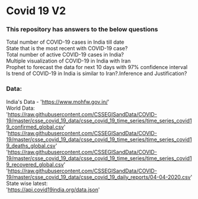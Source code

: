 # Covid 19 V2
### This repository has answers to the below questions
Total number of COVID-19 cases in India till date\
State that is the most recent with COVID-19 case?\
Total number of active COVID-19 cases in India?\
Multiple visualization of COVID-19 in India with Iran\
Prophet to forecast the data for next 10 days with 97% confidence interval\
Is trend of COVID-19 in India is similar to Iran?.Inference and Justification?

### Data:
India's Data - 'https://www.mohfw.gov.in/' \
World Data: \
  'https://raw.githubusercontent.com/CSSEGISandData/COVID-19/master/csse_covid_19_data/csse_covid_19_time_series/time_series_covid19_confirmed_global.csv' \
  'https://raw.githubusercontent.com/CSSEGISandData/COVID-19/master/csse_covid_19_data/csse_covid_19_time_series/time_series_covid19_deaths_global.csv' \
  'https://raw.githubusercontent.com/CSSEGISandData/COVID-19/master/csse_covid_19_data/csse_covid_19_time_series/time_series_covid19_recovered_global.csv' \
  'https://raw.githubusercontent.com/CSSEGISandData/COVID-19/master/csse_covid_19_data/csse_covid_19_daily_reports/04-04-2020.csv' \
State wise latest: \
  'https://api.covid19india.org/data.json' 
  
